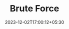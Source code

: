---
weight: 911
title: "Brute Force"
description: ""
icon: "article"
date: "2023-12-02T17:00:12+05:30"
lastmod: "2023-12-02T17:00:12+05:30"
draft: true
toc: true
---